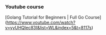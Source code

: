 ### Youtube course

[Golang Tutorial for Beginners | Full Go Course] (https://www.youtube.com/watch?v=yyUHQIec83I&list=WL&index=5&t=8117s)
